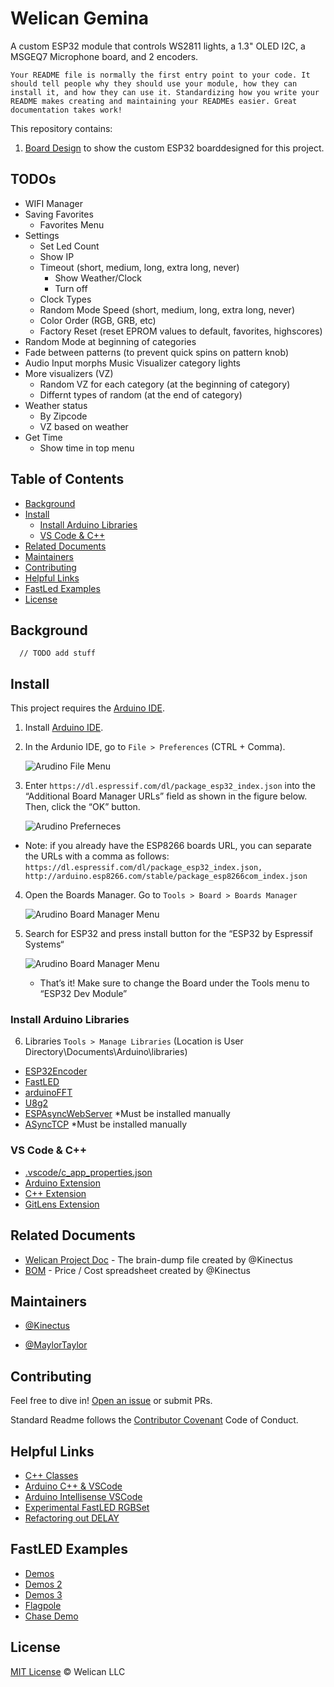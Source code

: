 # Welican Gemina

A custom ESP32 module that controls WS2811 lights, a 1.3" OLED I2C, a MSGEQ7 Microphone board, and 2 encoders.

```
Your README file is normally the first entry point to your code. It should tell people why they should use your module, how they can install it, and how they can use it. Standardizing how you write your README makes creating and maintaining your READMEs easier. Great documentation takes work!
```

This repository contains:

1. [Board Design](BOARD_DESIGN.md) to show the custom ESP32 boarddesigned for this project.

## TODOs

- WIFI Manager
- Saving Favorites
  - Favorites Menu
- Settings
  - Set Led Count
  - Show IP
  - Timeout (short, medium, long, extra long, never)
    - Show Weather/Clock
    - Turn off
  - Clock Types
  - Random Mode Speed (short, medium, long, extra long, never)
  - Color Order (RGB, GRB, etc)
  - Factory Reset (reset EPROM values to default, favorites, highscores)
- Random Mode at beginning of categories
- Fade between patterns (to prevent quick spins on pattern knob)
- Audio Input morphs Music Visualizer category lights
- More visualizers (VZ)
  - Random VZ for each category (at the beginning of category)
  - Differnt types of random (at the end of category)
- Weather status
  - By Zipcode
  - VZ based on weather
- Get Time
  - Show time in top menu


## Table of Contents

- [Background](#background)
- [Install](#install)
  - [Install Arduino Libraries](#install-arduino-libraries)
  - [VS Code & C++](#vs-code-&-c++)
- [Related Documents](#related-documents)
- [Maintainers](#maintainers)
- [Contributing](#contributing)
- [Helpful Links](#helpful-links)
- [FastLed Examples](#fastled-examples)
- [License](#license)

## Background
```
  // TODO add stuff
```
## Install

This project requires the [Arduino IDE](https://www.arduino.cc/en/Main/Software).

1. Install [Arduino IDE](https://www.arduino.cc/en/Main/Software).
2. In the Ardunio IDE, go to `File > Preferences` (CTRL + Comma).
    
    ![Arudino File Menu](/images/docs/Arduino_File_Menu.png)

3. Enter `https://dl.espressif.com/dl/package_esp32_index.json` into the “Additional Board Manager URLs” field as shown in the figure below. Then, click the “OK” button.

    ![Arudino Preferneces](/images/docs/Arduino_Preferences.png)

  - Note: if you already have the ESP8266 boards URL, you can separate the URLs with a comma as follows:
  `https://dl.espressif.com/dl/package_esp32_index.json, http://arduino.esp8266.com/stable/package_esp8266com_index.json`

4. Open the Boards Manager. Go to `Tools > Board > Boards Manager`

    ![Arudino Board Manager Menu](/images/docs/Arduino_Board_Manager_Menu.png)

5. Search for ESP32 and press install button for the “ESP32 by Espressif Systems“

    ![Arudino Board Manager Menu](/images/docs/Arduino_Board_Manager_esp32.png)

    - That’s it! Make sure to change the Board under the Tools menu to “ESP32 Dev Module”

### Install Arduino Libraries

6. Libraries `Tools > Manage Libraries` (Location is User Directory\Documents\Arduino\libraries)
  - [ESP32Encoder](https://github.com/madhephaestus/ESP32Encoder)
  - [FastLED](https://github.com/FastLED/FastLED/wiki)
  - [arduinoFFT](https://github.com/kosme/arduinoFFT)
  - [U8g2](https://github.com/olikraus/u8g2/wiki/u8g2reference)
  - [ESPAsyncWebServer](https://github.com/me-no-dev/ESPAsyncWebServer) *Must be installed manually
  - [ASyncTCP](https://github.com/me-no-dev/AsyncTCP) *Must be installed manually

### VS Code & C++
  - [.vscode/c_app_properties.json](https://code.visualstudio.com/docs/cpp/customize-default-settings-cpp)
  - [Arduino Extension](https://marketplace.visualstudio.com/items?itemName=vsciot-vscode.vscode-arduino)
  - [C++ Extension](https://marketplace.visualstudio.com/items?itemName=ms-vscode.cpptools)
  - [GitLens Extension](https://marketplace.visualstudio.com/items?itemName=eamodio.gitlens)

## Related Documents

- [Welican Project Doc](https://docs.google.com/document/d/e/2PACX-1vS1qt4seWkiZLkJHX4LD_V3VYEt1su2fU610a7UOJ1a_LkRgppqzjMMRaHVzRj_jQmDRsJIRdGVeDGK/pub) - The brain-dump file created by @Kinectus
- [BOM](https://docs.google.com/spreadsheets/d/1Lj1XwBXrHm5YGtD2jA4sHXP_yh42TAKp-GVNhS_lHCg/edit?usp=sharing) - Price / Cost spreadsheet created by @Kinectus

## Maintainers

  - [@Kinectus](https://github.com/Kineticus/)

  - [@MaylorTaylor](https://github.com/MaylorTaylor/)

## Contributing

Feel free to dive in! [Open an issue](https://github.com/Kineticus/Welican_Gemina/issues/new) or submit PRs.

Standard Readme follows the [Contributor Covenant](http://contributor-covenant.org/version/1/3/0/) Code of Conduct.

## Helpful Links

  - [C++ Classes](https://www.stroustrup.com/C++11FAQ.html#member-init)
  - [Arduino C++ & VSCode](https://learn.sparkfun.com/tutorials/efficient-arduino-programming-with-arduino-cli-and-visual-studio-code/all)
  - [Arduino Intellisense VSCode](https://cuneyt.aliustaoglu.biz/en/enabling-arduino-intellisense-with-visual-studio-code/)
  - [Experimental FastLED RGBSet](https://github.com/FastLED/FastLED/wiki/RGBSet-Reference)
  - [Refactoring out DELAY](https://forum.arduino.cc/index.php?topic=537644.0)

## FastLED Examples

  - [Demos](https://github.com/atuline/FastLED-Demos)
  - [Demos 2](https://github.com/marmilicious/FastLED_examples)
  - [Demos 3](https://www.tweaking4all.com/hardware/arduino/adruino-led-strip-effects/)
  - [Flagpole](https://github.com/chemdoc77/CD77_FastLED_Projects/tree/master/CD77_Flagpole_Project)
  - [Chase Demo](https://github.com/chemdoc77/CD77_FastLED/tree/master/CD77_Chase_Demo)

## License

[MIT License](/LICENSE.md) © Welican LLC
